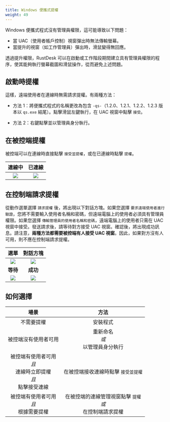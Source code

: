 ```yaml
---
title: Windows 便攜式提權
weight: 49
---
```


Windows 便攜式程式沒有管理員權限，這可能導致以下問題：

- 當 UAC（使用者帳戶控制）視窗彈出時無法傳輸螢幕。
- 當提升的視窗（如工作管理員）彈出時，滑鼠變得無回應。

透過提升權限，RustDesk 可以在啟動或工作階段期間建立具有管理員權限的程序，使其能夠執行螢幕截圖和滑鼠操作，從而避免上述問題。

## 啟動時提權

這樣，遠端使用者在連線時無需請求提權。有兩種方法：

* 方法 1：將便攜式程式的名稱更改為包含 `-qs-`（1.2.0、1.2.1、1.2.2、1.2.3 版本以 `qs.exe` 結尾）。點擊滑鼠左鍵執行，在 UAC 視窗中點擊 `接受`。

* 方法 2：右鍵點擊並以管理員身分執行。

## 在被控端提權

被控端可以在連線時直接點擊 `接受並提權`，或在已連線時點擊 `提權`。

| 連線中 | 已連線 |
| :---: | :---: |
| ![](/docs/en/client/windows/windows-portable-elevation/images/cm_unauth.jpg) | ![](/docs/en/client/windows/windows-portable-elevation/images/cm_auth.jpg) |

## 在控制端請求提權

從動作選單選擇 `請求提權` 後，將出現以下對話方塊。如果您選擇 `要求遠端使用者進行驗證`，您將不需要輸入使用者名稱和密碼，但遠端電腦上的使用者必須具有管理員權限。如果您選擇 `傳輸管理員的使用者名稱和密碼`，遠端電腦上的使用者只需在 UAC 視窗中接受。發送請求後，請等待對方接受 UAC 視窗。確認後，將出現成功訊息。請注意，**兩種方法都需要被控端有人接受 UAC 視窗**。因此，如果對方沒有人可用，則不應在控制端請求提權。

| 選單 | 對話方塊 |
| :---: | :---: |
| ![](/docs/en/client/windows/windows-portable-elevation/images/menu.png) | ![](/docs/en/client/windows/windows-portable-elevation/images/dialog.png) |
| **等待** | **成功** |
| ![](/docs/en/client/windows/windows-portable-elevation/images/wait.png) | ![](/docs/en/client/windows/windows-portable-elevation/images/success.png) |

## 如何選擇

| 場景 | 方法 |
| :---: | :---: |
| 不需要提權 | 安裝程式 |
| 被控端沒有使用者可用 | 重新命名<br/>*或*<br/> 以管理員身分執行 |
| 被控端有使用者可用<br/>*且*<br/> 連線時立即提權<br/>*且*<br/> 點擊接受連線 | 在被控端接收連線時點擊 `接受並提權` |
| 被控端有使用者可用<br/>*且*<br/> 根據需要提權 | 在被控端的連線管理視窗點擊 `提權`<br/>*或*<br/> 在控制端請求提權 |